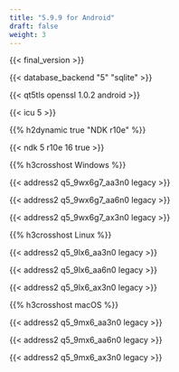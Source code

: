 ```yaml
---
title: "5.9.9 for Android"
draft: false
weight: 3
---
```


{{< final_version >}}

{{< database_backend "5" "sqlite" >}}

{{< qt5tls openssl 1.0.2 android >}}

{{< icu 5 >}}

{{% h2dynamic true "NDK r10e" %}}

{{< ndk 5 r10e 16 true >}}

{{% h3crosshost Windows %}}

{{< address2 q5_9wx6g7_aa3n0 legacy >}}

{{< address2 q5_9wx6g7_aa6n0 legacy >}}

{{< address2 q5_9wx6g7_ax3n0 legacy >}}

{{% h3crosshost Linux %}}

{{< address2 q5_9lx6_aa3n0 legacy >}}

{{< address2 q5_9lx6_aa6n0 legacy >}}

{{< address2 q5_9lx6_ax3n0 legacy >}}

{{% h3crosshost macOS %}}

{{< address2 q5_9mx6_aa3n0 legacy >}}

{{< address2 q5_9mx6_aa6n0 legacy >}}

{{< address2 q5_9mx6_ax3n0 legacy >}}
